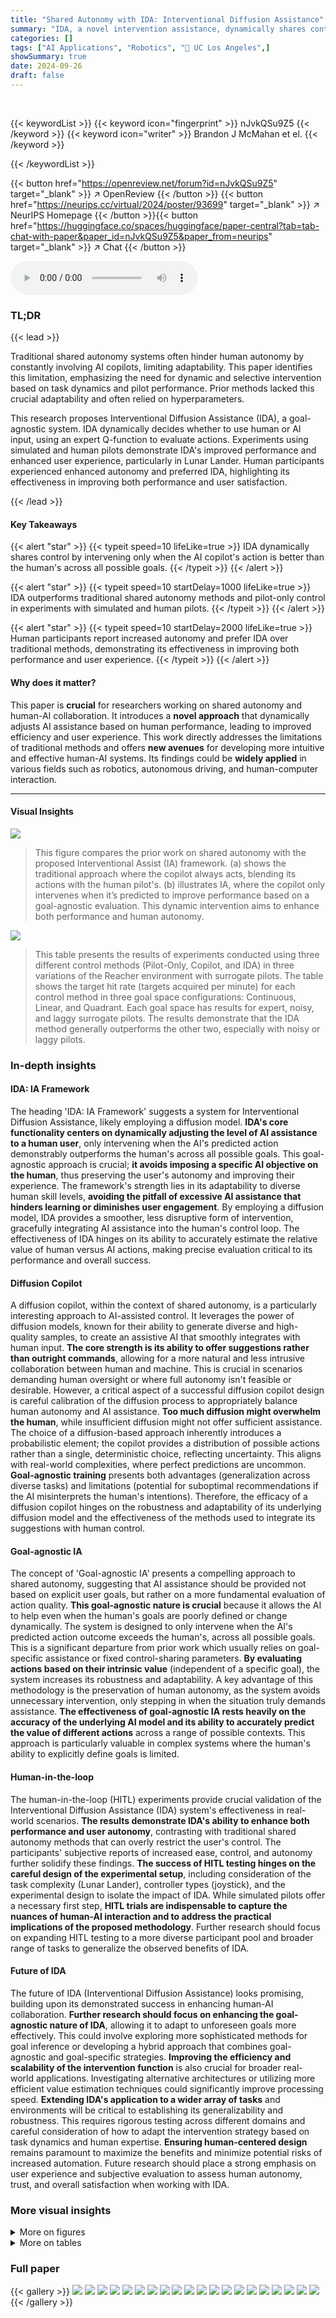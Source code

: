 ```yaml
---
title: "Shared Autonomy with IDA: Interventional Diffusion Assistance"
summary: "IDA, a novel intervention assistance, dynamically shares control between human and AI copilots by intervening only when the AI's action is superior across all goals, maximizing performance and preserv..."
categories: []
tags: ["AI Applications", "Robotics", "🏢 UC Los Angeles",]
showSummary: true
date: 2024-09-26
draft: false
---
```


<br>

{{< keywordList >}}
{{< keyword icon="fingerprint" >}} nJvkQSu9Z5 {{< /keyword >}}
{{< keyword icon="writer" >}} Brandon J McMahan et el. {{< /keyword >}}
 
{{< /keywordList >}}

{{< button href="https://openreview.net/forum?id=nJvkQSu9Z5" target="_blank" >}}
↗ OpenReview
{{< /button >}}
{{< button href="https://neurips.cc/virtual/2024/poster/93699" target="_blank" >}}
↗ NeurIPS Homepage
{{< /button >}}{{< button href="https://huggingface.co/spaces/huggingface/paper-central?tab=tab-chat-with-paper&paper_id=nJvkQSu9Z5&paper_from=neurips" target="_blank" >}}
↗ Chat
{{< /button >}}



<audio controls>
    <source src="https://ai-paper-reviewer.com/nJvkQSu9Z5/podcast.wav" type="audio/wav">
    Your browser does not support the audio element.
</audio>


### TL;DR


{{< lead >}}

Traditional shared autonomy systems often hinder human autonomy by constantly involving AI copilots, limiting adaptability.  This paper identifies this limitation, emphasizing the need for dynamic and selective intervention based on task dynamics and pilot performance.  Prior methods lacked this crucial adaptability and often relied on hyperparameters. 

This research proposes Interventional Diffusion Assistance (IDA), a goal-agnostic system. IDA dynamically decides whether to use human or AI input, using an expert Q-function to evaluate actions.  Experiments using simulated and human pilots demonstrate IDA's improved performance and enhanced user experience, particularly in Lunar Lander.  Human participants experienced enhanced autonomy and preferred IDA, highlighting its effectiveness in improving both performance and user satisfaction.

{{< /lead >}}


#### Key Takeaways

{{< alert "star" >}}
{{< typeit speed=10 lifeLike=true >}} IDA dynamically shares control by intervening only when the AI copilot's action is better than the human's across all possible goals. {{< /typeit >}}
{{< /alert >}}

{{< alert "star" >}}
{{< typeit speed=10 startDelay=1000 lifeLike=true >}} IDA outperforms traditional shared autonomy methods and pilot-only control in experiments with simulated and human pilots. {{< /typeit >}}
{{< /alert >}}

{{< alert "star" >}}
{{< typeit speed=10 startDelay=2000 lifeLike=true >}} Human participants report increased autonomy and prefer IDA over traditional methods, demonstrating its effectiveness in improving both performance and user experience. {{< /typeit >}}
{{< /alert >}}

#### Why does it matter?
This paper is **crucial** for researchers working on shared autonomy and human-AI collaboration. It introduces a **novel approach** that dynamically adjusts AI assistance based on human performance, leading to improved efficiency and user experience. This work directly addresses the limitations of traditional methods and offers **new avenues** for developing more intuitive and effective human-AI systems.  Its findings could be **widely applied** in various fields such as robotics, autonomous driving, and human-computer interaction.

------
#### Visual Insights



![](https://ai-paper-reviewer.com/nJvkQSu9Z5/figures_1_1.jpg)

> This figure compares the prior work on shared autonomy with the proposed Interventional Assist (IA) framework.  (a) shows the traditional approach where the copilot always acts, blending its actions with the human pilot's. (b) illustrates IA, where the copilot only intervenes when it’s predicted to improve performance based on a goal-agnostic evaluation.  This dynamic intervention aims to enhance both performance and human autonomy.





![](https://ai-paper-reviewer.com/nJvkQSu9Z5/tables_6_1.jpg)

> This table presents the results of experiments conducted using three different control methods (Pilot-Only, Copilot, and IDA) in three variations of the Reacher environment with surrogate pilots. The table shows the target hit rate (targets acquired per minute) for each control method in three goal space configurations: Continuous, Linear, and Quadrant.  Each goal space has results for expert, noisy, and laggy surrogate pilots.  The results demonstrate that the IDA method generally outperforms the other two, especially with noisy or laggy pilots.





### In-depth insights


#### IDA: IA Framework
The heading 'IDA: IA Framework' suggests a system for Interventional Diffusion Assistance, likely employing a diffusion model.  **IDA's core functionality centers on dynamically adjusting the level of AI assistance to a human user**, only intervening when the AI's predicted action demonstrably outperforms the human's across all possible goals. This goal-agnostic approach is crucial; **it avoids imposing a specific AI objective on the human**, thus preserving the user's autonomy and improving their experience.  The framework's strength lies in its adaptability to diverse human skill levels, **avoiding the pitfall of excessive AI assistance that hinders learning or diminishes user engagement**.  By employing a diffusion model, IDA provides a smoother, less disruptive form of intervention, gracefully integrating AI assistance into the human's control loop. The effectiveness of IDA hinges on its ability to accurately estimate the relative value of human versus AI actions, making precise evaluation critical to its performance and overall success.

#### Diffusion Copilot
A diffusion copilot, within the context of shared autonomy, is a particularly interesting approach to AI-assisted control.  It leverages the power of diffusion models, known for their ability to generate diverse and high-quality samples, to create an assistive AI that smoothly integrates with human input. **The core strength is its ability to offer suggestions rather than outright commands**, allowing for a more natural and less intrusive collaboration between human and machine. This is crucial in scenarios demanding human oversight or where full autonomy isn't feasible or desirable.  However, a critical aspect of a successful diffusion copilot design is careful calibration of the diffusion process to appropriately balance human autonomy and AI assistance. **Too much diffusion might overwhelm the human**, while insufficient diffusion might not offer sufficient assistance. The choice of a diffusion-based approach inherently introduces a probabilistic element; the copilot provides a distribution of possible actions rather than a single, deterministic choice, reflecting uncertainty. This aligns with real-world complexities, where perfect predictions are uncommon.  **Goal-agnostic training** presents both advantages (generalization across diverse tasks) and limitations (potential for suboptimal recommendations if the AI misinterprets the human's intentions).  Therefore, the efficacy of a diffusion copilot hinges on the robustness and adaptability of its underlying diffusion model and the effectiveness of the methods used to integrate its suggestions with human control.

#### Goal-agnostic IA
The concept of 'Goal-agnostic IA' presents a compelling approach to shared autonomy, suggesting that AI assistance should be provided not based on explicit user goals, but rather on a more fundamental evaluation of action quality. **This goal-agnostic nature is crucial** because it allows the AI to help even when the human's goals are poorly defined or change dynamically.  The system is designed to only intervene when the AI's predicted action outcome exceeds the human's, across all possible goals. This is a significant departure from prior work which usually relies on goal-specific assistance or fixed control-sharing parameters. **By evaluating actions based on their intrinsic value** (independent of a specific goal), the system increases its robustness and adaptability. A key advantage of this methodology is the preservation of human autonomy, as the system avoids unnecessary intervention, only stepping in when the situation truly demands assistance. **The effectiveness of goal-agnostic IA rests heavily on the accuracy of the underlying AI model and its ability to accurately predict the value of different actions** across a range of possible contexts.  This approach is particularly valuable in complex systems where the human's ability to explicitly define goals is limited.

#### Human-in-the-loop
The human-in-the-loop (HITL) experiments provide crucial validation of the Interventional Diffusion Assistance (IDA) system's effectiveness in real-world scenarios.  **The results demonstrate IDA's ability to enhance both performance and user autonomy**, contrasting with traditional shared autonomy methods that can overly restrict the user's control.  The participants' subjective reports of increased ease, control, and autonomy further solidify these findings. **The success of HITL testing hinges on the careful design of the experimental setup**, including consideration of the task complexity (Lunar Lander), controller types (joystick), and the experimental design to isolate the impact of IDA. While simulated pilots offer a necessary first step, **HITL trials are indispensable to capture the nuances of human-AI interaction and to address the practical implications of the proposed methodology**.  Further research should focus on expanding HITL testing to a more diverse participant pool and broader range of tasks to generalize the observed benefits of IDA.

#### Future of IDA
The future of IDA (Interventional Diffusion Assistance) looks promising, building upon its demonstrated success in enhancing human-AI collaboration.  **Further research should focus on enhancing the goal-agnostic nature of IDA**, allowing it to adapt to unforeseen goals more effectively. This could involve exploring more sophisticated methods for goal inference or developing a hybrid approach that combines goal-agnostic and goal-specific strategies.  **Improving the efficiency and scalability of the intervention function** is also crucial for broader real-world applications. Investigating alternative architectures or utilizing more efficient value estimation techniques could significantly improve processing speed.  **Extending IDA's application to a wider array of tasks** and environments will be critical to establishing its generalizability and robustness. This requires rigorous testing across different domains and careful consideration of how to adapt the intervention strategy based on task dynamics and human expertise.  **Ensuring human-centered design** remains paramount to maximize the benefits and minimize potential risks of increased automation. Future research should place a strong emphasis on user experience and subjective evaluation to assess human autonomy, trust, and overall satisfaction when working with IDA.


### More visual insights

<details>
<summary>More on figures
</summary>


![](https://ai-paper-reviewer.com/nJvkQSu9Z5/figures_6_1.jpg)

> This figure presents the results of experiments conducted in the Reacher environment, a 2D simulation of a robotic arm. It shows a comparison of three different control methods: pilot-only, copilot, and IDA (Interventional Diffusion Assistance).  Panel (a) illustrates the Reacher environment itself. Panels (b) and (c) display the performance of the three methods with a varying number of possible goal locations for both laggy and noisy pilots.  The results show that IDA consistently outperforms the other methods, particularly in scenarios with noisy or laggy pilots, demonstrating its robustness and effectiveness in improving performance.


![](https://ai-paper-reviewer.com/nJvkQSu9Z5/figures_8_1.jpg)

> This figure analyzes the copilot's interventions in a simulated Lunar Lander environment with noisy and laggy pilots.  The left panels (a and b) show histograms comparing copilot advantage scores (the difference between copilot and pilot action values) for pilot actions versus corrupted actions.  The right panel (c) illustrates two examples of IDA intervention: preventing a flip and assisting with a smooth landing.  The plots demonstrate that IDA preferentially intervenes during corrupted actions, suggesting effective assistance in challenging situations.


![](https://ai-paper-reviewer.com/nJvkQSu9Z5/figures_9_1.jpg)

> This figure shows the results of a subjective user study comparing user experience with three different control methods: pilot-only, copilot, and IDA. Participants rated IDA as significantly easier and more controllable than the other methods.  Importantly, while IDA offered a similar level of autonomy to the pilot-only condition, it was rated as significantly more autonomous than the copilot condition. This suggests IDA successfully balanced performance and user autonomy.


![](https://ai-paper-reviewer.com/nJvkQSu9Z5/figures_17_1.jpg)

> This figure shows the frequency of IDA interventions during human-in-the-loop Lunar Lander experiments plotted against the rocketship's altitude and horizontal position.  The histogram on the left illustrates a higher intervention frequency at lower altitudes (near the ground), suggesting that IDA assists with landings. The scatter plot on the right visually represents the same data, showing intervention frequency (color-coded) across various horizontal positions and altitudes during the experiment.  Darker colors indicate more frequent interventions.


![](https://ai-paper-reviewer.com/nJvkQSu9Z5/figures_17_2.jpg)

> This figure compares two approaches to shared autonomy.  (a) shows prior work, where the copilot always provides input, potentially limiting human autonomy.  (b) shows the proposed Interventional Assist (IA) method, where the copilot only intervenes when it's predicted to improve performance over the human pilot, preserving human autonomy.


</details>




<details>
<summary>More on tables
</summary>


![](https://ai-paper-reviewer.com/nJvkQSu9Z5/tables_7_1.jpg)
> This table presents the success and crash rates for different shared autonomy methods in the Lunar Lander environment using surrogate pilots (expert, noisy, and laggy).  The methods compared are: pilot-only, copilot with MLP, copilot with diffusion, intervention-penalty with MLP, IA with MLP, and IDA with diffusion.  The results show how each method performs in terms of successful landings and crashes, highlighting IDA's effectiveness in improving performance while preserving autonomy.

![](https://ai-paper-reviewer.com/nJvkQSu9Z5/tables_8_1.jpg)
> This table compares the success and crash rates of different control methods in the Lunar Lander environment using surrogate pilots (simulated agents mimicking human behavior).  The methods compared are: pilot-only, copilot with an MLP, copilot with diffusion, intervention with penalty (MLP), intervention with MLP, and IDA (Interventional Diffusion Assistance) with a diffusion copilot.  The results show IDA's superior performance, especially concerning crash rate reduction while maintaining high success rates, even for noisy and laggy pilots.

</details>




### Full paper

{{< gallery >}}
<img src="https://ai-paper-reviewer.com/nJvkQSu9Z5/1.png" class="grid-w50 md:grid-w33 xl:grid-w25" />
<img src="https://ai-paper-reviewer.com/nJvkQSu9Z5/2.png" class="grid-w50 md:grid-w33 xl:grid-w25" />
<img src="https://ai-paper-reviewer.com/nJvkQSu9Z5/3.png" class="grid-w50 md:grid-w33 xl:grid-w25" />
<img src="https://ai-paper-reviewer.com/nJvkQSu9Z5/4.png" class="grid-w50 md:grid-w33 xl:grid-w25" />
<img src="https://ai-paper-reviewer.com/nJvkQSu9Z5/5.png" class="grid-w50 md:grid-w33 xl:grid-w25" />
<img src="https://ai-paper-reviewer.com/nJvkQSu9Z5/6.png" class="grid-w50 md:grid-w33 xl:grid-w25" />
<img src="https://ai-paper-reviewer.com/nJvkQSu9Z5/7.png" class="grid-w50 md:grid-w33 xl:grid-w25" />
<img src="https://ai-paper-reviewer.com/nJvkQSu9Z5/8.png" class="grid-w50 md:grid-w33 xl:grid-w25" />
<img src="https://ai-paper-reviewer.com/nJvkQSu9Z5/9.png" class="grid-w50 md:grid-w33 xl:grid-w25" />
<img src="https://ai-paper-reviewer.com/nJvkQSu9Z5/10.png" class="grid-w50 md:grid-w33 xl:grid-w25" />
<img src="https://ai-paper-reviewer.com/nJvkQSu9Z5/11.png" class="grid-w50 md:grid-w33 xl:grid-w25" />
<img src="https://ai-paper-reviewer.com/nJvkQSu9Z5/12.png" class="grid-w50 md:grid-w33 xl:grid-w25" />
<img src="https://ai-paper-reviewer.com/nJvkQSu9Z5/13.png" class="grid-w50 md:grid-w33 xl:grid-w25" />
<img src="https://ai-paper-reviewer.com/nJvkQSu9Z5/14.png" class="grid-w50 md:grid-w33 xl:grid-w25" />
<img src="https://ai-paper-reviewer.com/nJvkQSu9Z5/15.png" class="grid-w50 md:grid-w33 xl:grid-w25" />
<img src="https://ai-paper-reviewer.com/nJvkQSu9Z5/16.png" class="grid-w50 md:grid-w33 xl:grid-w25" />
<img src="https://ai-paper-reviewer.com/nJvkQSu9Z5/17.png" class="grid-w50 md:grid-w33 xl:grid-w25" />
<img src="https://ai-paper-reviewer.com/nJvkQSu9Z5/18.png" class="grid-w50 md:grid-w33 xl:grid-w25" />
<img src="https://ai-paper-reviewer.com/nJvkQSu9Z5/19.png" class="grid-w50 md:grid-w33 xl:grid-w25" />
<img src="https://ai-paper-reviewer.com/nJvkQSu9Z5/20.png" class="grid-w50 md:grid-w33 xl:grid-w25" />
{{< /gallery >}}